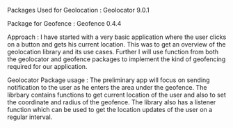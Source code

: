 Packages Used for Geolocation :
Geolocator 9.0.1

Package for Geofence :
Geofence 0.4.4

Approach :
I have started with a very basic application where the user clicks on a button and gets his current location. 
This was to get an overview of the geolocation library and its use cases.
Further I will use function from both the geolocator and geofence packages to implement the kind of geofencing required for our application.

Geolocator Package usage :
The preliminary app will focus on sending notification to the user as he enters the area under the geofence.
The librbary contains functions to get current location of the user and also to set the coordinate and radius of the geofence.
The library also has a listener function which can be used to get the location updates of the user on a regular interval.




